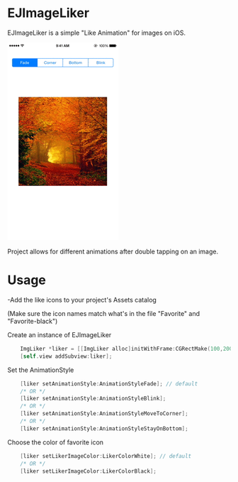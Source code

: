 # EJImageLiker


EJImageLiker is a simple "Like Animation" for images on iOS. 

![](demo.gif)

Project allows for different animations after double tapping on an image.

Usage
==================
-Add the like icons to your project's Assets catalog 

(Make sure the icon names match what's in the file "Favorite" and "Favorite-black")

Create an instance of EJImageLiker
```objective-c
    ImgLiker *liker = [[ImgLiker alloc]initWithFrame:CGRectMake(100,200, 200, 200) andImage:[UIImage imageNamed:@"fall"]];
    [self.view addSubview:liker];
```

Set the AnimationStyle
```objective-c
    [liker setAnimationStyle:AnimationStyleFade]; // default
    /* OR */
    [liker setAnimationStyle:AnimationStyleBlink];
    /* OR */
    [liker setAnimationStyle:AnimationStyleMoveToCorner];
    /* OR */
    [liker setAnimationStyle:AnimationStyleStayOnBottom];
```

Choose the color of favorite icon
```objective-c
    [liker setLikerImageColor:LikerColorWhite]; // default
    /* OR */
    [liker setLikerImageColor:LikerColorBlack];
```
